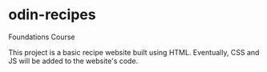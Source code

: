 # odin-recipes
Foundations Course

This project is a basic recipe website built using HTML. Eventually, CSS and JS will be added to the website's code.
